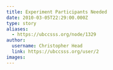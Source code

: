 ```yaml
---
title: Experiment Participants Needed 
date: 2010-03-05T22:29:00.000Z
type: story
aliases:
  - https://ubccsss.org/node/1329
author:
  username: Christopher Head
  link: https://ubccsss.org/user/2
images:
---
```



